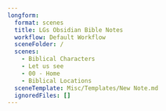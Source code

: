 ```yaml
---
longform:
  format: scenes
  title: LGs Obsidian Bible Notes
  workflow: Default Workflow
  sceneFolder: /
  scenes:
    - Biblical Characters
    - Let us see
    - 00 - Home
    - Biblical Locations
  sceneTemplate: Misc/Templates/New Note.md
  ignoredFiles: []
---
```


